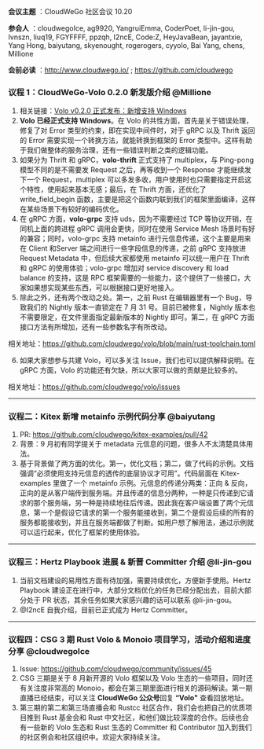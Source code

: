 **会议主题** ：CloudWeGo 社区会议 10.20

**参会人** ：cloudwegoIce, ag9920, YangruiEmma, CoderPoet, li-jin-gou, Ivnszn, liuq19, FGYFFFF, ppzqh, I2ncE, Code:Z, HeyJavaBean, jayantxie, Yang Hong, baiyutang, skyenought, rogerogers, cyyolo, Bai Yang, chens, Millione

**会前必读** ：http://www.cloudwego.io/ ; https://github.com/cloudwego

### 议程 1：CloudWeGo-Volo  0.2.0  新发版介绍 @Millione

1. 相关链接：[Volo v0.2.0 正式发布：新增支持 Windows](https://mp.weixin.qq.com/s?__biz=Mzg2MTc0Mjg2Mw==&mid=2247490708&idx=3&sn=ae6d24cc1fa426b44c1ec774e8e0cc41&chksm=ce132ef4f964a7e2b469e34278e0dc7100e06e2e3df874e219b195896545778e6f11aa763602#rd)
2. **Volo 已经正式支持 Windows**。在 Volo 的共性方面，首先是关于错误处理，修复了对 Error 类型的约束，即在实现中间件时，对于 gRPC 以及 Thrift 返回的 Error 需要实现一个转换方法，就能转换到框架的 Error 类型中。这样有助于我们做整体的服务治理，还有一些错误判断之类的逻辑功能。
3. 如果分为 Thrift 和 gRPC，**volo-thrift** 正式支持了 multiplex，与 Ping-pong 模型不同的是不需要发 Request 之后，再等收到一个 Response 才能继续发下一个 Request，multiplex 可以多发多收，用户使用时也只需要指定开启这个特性，使用起来基本无感；最后，在 Thrift 方面，还优化了 write_field_begin 函数，主要是把这个函数内联到我们的框架里面编译，这样在某些场景下有较好的编码优化。
4. 在 gRPC 方面，**volo-grpc** 支持 uds，因为不需要经过 TCP 等协议开销，在同机上面的跨进程 gRPC 调用会更快，同时在使用 Service Mesh 场景时有好的兼容；同时，volo-grpc 支持 metainfo 进行元信息传递，这个主要是用来在 Client 和Server 端之间进行一些字段信息的传递，之前 gRPC 支持放进 Request Metadata 中，但后续大家都使用 metainfo 可以统一用户在 Thrift 和 gRPC 的使用体验；volo-grpc 增加对 service discovery 和 load balance 的支持，这是 RPC 框架需要的一些能力，这个提供了一些接口，大家如果想实现某些东西，可以根据接口更好地接入。
5. 除此之外，还有两个改动之处。第一，之前 Rust 在编辑器里有一个 Bug，导致我们的 Nightly 版本一直锁定在 7 月 31 号。目前已被修复，Nightly 版本也不需要限定，在文件里面指定最新版本的 Nightly 即可。第二，在 gRPC 方面接口方法有所增加，还有一些参数名字有所改动。

相关地址：https://github.com/cloudwego/volo/blob/main/rust-toolchain.toml

6. 如果大家想参与共建 Volo，可以多关注 Issue，我们也可以提供解释说明。在 gRPC 方面，Volo 的功能还有欠缺，所以大家可以做的贡献是比较多的。

相关地址：https://github.com/cloudwego/volo/issues

---

### 议程二：Kitex 新增 metainfo 示例代码分享 @baiyutang

1. PR: https://github.com/cloudwego/kitex-examples/pull/42
2. 背景：9 月初有同学提关于 metadata 元信息的问题，很多人不太清楚具体用法。
3. 基于背景做了两方面的优化。第一，优化文档；第二，做了代码的示例。文档强调“必须使用支持元信息的透传的底层协议才可用”。代码层面在 Kitex-examples 里做了一个 metainfo 示例。元信息的传递分两类：正向 & 反向，正向的是从客户端传到服务端。并且传递的信息分两种，一种是只传递到它请求的那个服务端，另一种是持续地往后传递。因此我在客户端设置了两个元信息，第一个是假设它请求的第一个服务能接收到，第二个是假设后续的所有的服务都能接收到，并且在服务端都做了判断。如用户想了解用法，通过示例就可以运行起来，优化了框架的使用体验。

---

### 议程三：Hertz Playbook 进展 & 新晋 Committer 介绍 @li-jin-gou

1. 当前文档建设的易用性方面有待加强，需要持续优化，方便新手使用。Hertz Playbook 建设正在进行中，大部分文档优化的任务已经分配出去，目前大部分处于 PR 状态，其余任务如果大家感兴趣的话可以联系 @li-jin-gou。
2. @I2ncE 自我介绍，目前已正式成为 Hertz Committer。

---

### 议程四：CSG 3 期 Rust Volo & Monoio 项目学习，活动介绍和进度分享 @cloudwegoIce

1. Issue: https://github.com/cloudwego/community/issues/45
2. CSG 三期是关于 8 月新开源的 Volo 框架以及 Volo 生态的一些项目，同时还有关注度非常高的 Monoio，都会在第三期里面进行相关的源码解读。第一期直播已经结束，可以关注 **CloudWeGo 公众号**回复 **“Volo"** 查看回放地址。
3. 第三期的第二和第三场直播会和 Rustcc 社区合作，我们会也把自己的优质项目推到 Rust 基金会和 Rust 中文社区，和他们做比较深度的合作。后续也会有一些新的 Volo 生态和 Rust 生态的  Committer 和 Contributor 加入到我们的社区例会和社区组织中。欢迎大家持续关注。
